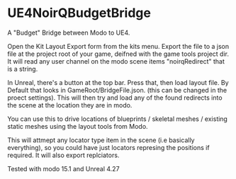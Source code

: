 # UE4NoirQBudgetBridge

A "Budget" Bridge between Modo to UE4.

Open the Kit Layout Export form from the kits menu. Export the file to a json file at the project root of your game, deifned with the game tools project dir.
It will read any user channel on the modo scene items "noirqRedirect" that is a string.

In Unreal, there's a button at the top bar. Press that, then load layout file. By Default that looks in GameRoot/BridgeFile.json.
(this can be changed in the proect settings). This will then try and load any of the found redirects into the scene
at the location they are in modo.

You can use this to drive locations of blueprints / skeletal meshes / existing static meshes using the layout tools from Modo.

This will attmept any locator type item in the scene (i.e basically everything), so you could have just locators represing the positions if required.
It will also export replciators.

Tested with modo 15.1 and Unreal 4.27